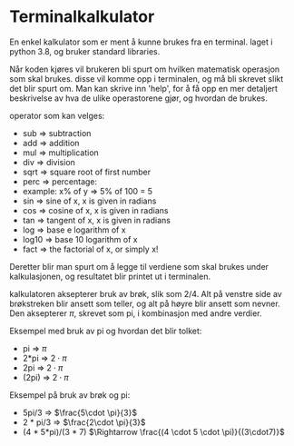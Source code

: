# Terminalkalkulator

En enkel kalkulator som er ment å kunne brukes fra en terminal. laget i python 3.8, og bruker
standard libraries. 

Når koden kjøres vil brukeren bli spurt om hvilken matematisk operasjon som skal brukes. 
disse vil komme opp i terminalen, og må bli skrevet slikt det blir spurt om. Man kan 
skrive inn 'help', for å få opp en mer detaljert beskrivelse av hva de ulike operastorene 
gjør, og hvordan de brukes. 

operator som kan velges:
  - sub $\Rightarrow$ subtraction
  - add $\Rightarrow$ addition
  - mul $\Rightarrow$ multiplication
  - div $\Rightarrow$ division
  - sqrt $\Rightarrow$ square root of first number
  - perc $\Rightarrow$ percentage:
  - example: x% of y $\Rightarrow$ 5% of 100 = 5
  - sin $\Rightarrow$ sine of x, x is given in radians
  - cos $\Rightarrow$ cosine of x, x is given in radians
  - tan $\Rightarrow$ tangent of x, x is given in radians
  - log $\Rightarrow$ base e logarithm of x
  - log10 $\Rightarrow$ base 10 logarithm of x
  - fact $\Rightarrow$ the factorial of x, or simply x!

Deretter blir man spurt om å legge til verdiene som skal brukes under kalkulasjonen, og
resultatet blir printet ut i terminalen.




kalkulatoren aksepterer bruk av brøk, slik som 2/4. Alt på venstre side
av brøkstreken blir ansett som teller, og alt på høyre blir ansett som nevner. Den aksepterer $\pi$, skrevet
som pi, i kombinasjon med andre verdier.

Eksempel med bruk av pi og hvordan det blir tolket: 
  - pi $\Rightarrow$ $\pi$
  - 2*pi $\Rightarrow$ $2 \cdot \pi$
  - 2pi $\Rightarrow$ $2 \cdot \pi$ 
  - (2pi) $\Rightarrow$ $2 \cdot \pi$

Eksempel på bruk av brøk og pi: 
  - 5pi/3 $\Rightarrow$ $\frac{5\cdot \pi}{3}$
  - 2 * pi/3 $\Rightarrow$ $\frac{2\cdot \pi}{3}$
  - (4 * 5*pi)/(3 * 7) $\Rightarrow \frac{(4 \cdot 5 \cdot \pi)}{(3\cdot7)}$


